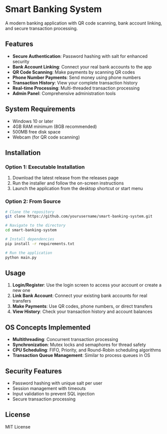 # Smart Banking System

A modern banking application with QR code scanning, bank account linking, and secure transaction processing.

## Features

- **Secure Authentication**: Password hashing with salt for enhanced security
- **Bank Account Linking**: Connect your real bank accounts to the app
- **QR Code Scanning**: Make payments by scanning QR codes
- **Phone Number Payments**: Send money using phone numbers
- **Transaction History**: View your complete transaction history
- **Real-time Processing**: Multi-threaded transaction processing
- **Admin Panel**: Comprehensive administration tools

## System Requirements

- Windows 10 or later
- 4GB RAM minimum (8GB recommended)
- 500MB free disk space
- Webcam (for QR code scanning)

## Installation

### Option 1: Executable Installation

1. Download the latest release from the releases page
2. Run the installer and follow the on-screen instructions
3. Launch the application from the desktop shortcut or start menu

### Option 2: From Source

```bash
# Clone the repository
git clone https://github.com/yourusername/smart-banking-system.git

# Navigate to the directory
cd smart-banking-system

# Install dependencies
pip install -r requirements.txt

# Run the application
python main.py
```

## Usage

1. **Login/Register**: Use the login screen to access your account or create a new one
2. **Link Bank Account**: Connect your existing bank accounts for real transfers
3. **Make Payments**: Use QR codes, phone numbers, or direct transfers
4. **View History**: Check your transaction history and account balances

## OS Concepts Implemented

- **Multithreading**: Concurrent transaction processing
- **Synchronization**: Mutex locks and semaphores for thread safety
- **CPU Scheduling**: FIFO, Priority, and Round-Robin scheduling algorithms
- **Transaction Queue Management**: Similar to process queues in OS

## Security Features

- Password hashing with unique salt per user
- Session management with timeouts
- Input validation to prevent SQL injection
- Secure transaction processing

## License

MIT License


